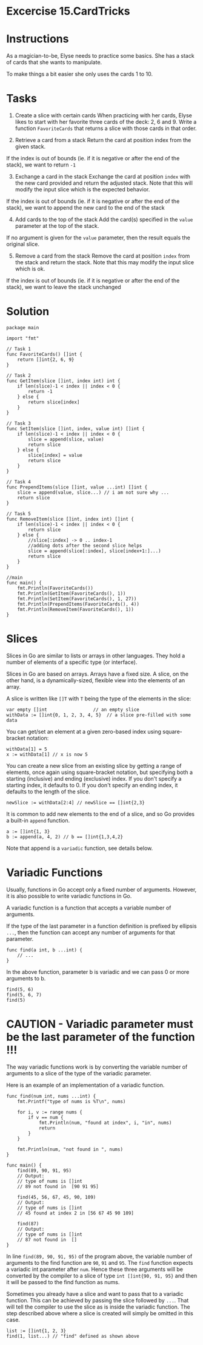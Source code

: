 
# Excercise 15.CardTricks

# Instructions
As a magician-to-be, Elyse needs to practice some basics. She has a stack of cards that she wants to manipulate.

To make things a bit easier she only uses the cards 1 to 10.

# Tasks
1. Create a slice with certain cards
When practicing with her cards, Elyse likes to start with her favorite three cards of the deck: 2, 6 and 9. Write a function `FavoriteCards` that returns a slice with those cards in that order.

2. Retrieve a card from a stack
Return the card at position index from the given stack.

If the index is out of bounds (ie. if it is negative or after the end of the stack), we want to return `-1`

3. Exchange a card in the stack
Exchange the card at position `index` with the new card provided and return the adjusted stack. Note that this will modify the input slice which is the expected behavior.

If the index is out of bounds (ie. if it is negative or after the end of the stack), we want to append the new card to the end of the stack

4. Add cards to the top of the stack
Add the card(s) specified in the `value` parameter at the top of the stack.

If no argument is given for the `value` parameter, then the result equals the original slice.

5. Remove a card from the stack
Remove the card at position `index` from the stack and return the stack. Note that this may modify the input slice which is ok.

If the index is out of bounds (ie. if it is negative or after the end of the stack), we want to leave the stack unchanged

# Solution
``` 
package main

import "fmt"

// Task 1
func FavoriteCards() []int {
	return []int{2, 6, 9}
}

// Task 2
func GetItem(slice []int, index int) int {
	if len(slice)-1 < index || index < 0 {
		return -1
	} else {
		return slice[index]
	}
}

// Task 3
func SetItem(slice []int, index, value int) []int {
	if len(slice)-1 < index || index < 0 {
		slice = append(slice, value)
		return slice
	} else {
		slice[index] = value
		return slice
	}
}

// Task 4
func PrependItems(slice []int, value ...int) []int {
	slice = append(value, slice...) // i am not sure why ...
	return slice
}

// Task 5
func RemoveItem(slice []int, index int) []int {
	if len(slice)-1 < index || index < 0 {
		return slice
	} else {
		//slice[:index] -> 0 .. index-1
		//adding dots after the second slice helps
		slice = append(slice[:index], slice[index+1:]...)
		return slice
	}
}

//main
func main() {
	fmt.Println(FavoriteCards())
	fmt.Println(GetItem(FavoriteCards(), 1))
	fmt.Println(SetItem(FavoriteCards(), 1, 27))
	fmt.Println(PrependItems(FavoriteCards(), 4))
	fmt.Println(RemoveItem(FavoriteCards(), 1))
}

```

# Slices
Slices in Go are similar to lists or arrays in other languages. They hold a number of elements of a specific type (or interface).

Slices in Go are based on arrays. Arrays have a fixed size. A slice, on the other hand, is a dynamically-sized, flexible view into the elements of an array.

A slice is written like `[]T` with `T` being the type of the elements in the slice:
```
var empty []int                 // an empty slice
withData := []int{0, 1, 2, 3, 4, 5}  // a slice pre-filled with some data
```

You can get/set an element at a given zero-based index using square-bracket notation:
```
withData[1] = 5
x := withData[1] // x is now 5
```

You can create a new slice from an existing slice by getting a range of elements, once again using square-bracket notation, but specifying both a starting (inclusive) and ending (exclusive) index. If you don't specify a starting index, it defaults to 0. If you don't specify an ending index, it defaults to the length of the slice.
```
newSlice := withData[2:4] // newSlice == []int{2,3}
```

It is common to add new elements to the end of a slice, and so Go provides a built-in `append` function.
```
a := []int{1, 3}
b := append(a, 4, 2) // b == []int{1,3,4,2}
```
Note that append is a `variadic` function, see details below.

# Variadic Functions
Usually, functions in Go accept only a fixed number of arguments. However, it is also possible to write variadic functions in Go.

A variadic function is a function that accepts a variable number of arguments.

If the type of the last parameter in a function definition is prefixed by ellipsis `...`, then the function can accept any number of arguments for that parameter.
```
func find(a int, b ...int) {
    // ...
}
```
In the above function, parameter b is variadic and we can pass 0 or more arguments to b.
```
find(5, 6)
find(5, 6, 7)
find(5)
```
# CAUTION - Variadic parameter must be the last parameter of the function !!!

The way variadic functions work is by converting the variable number of arguments to a slice of the type of the variadic parameter.

Here is an example of an implementation of a variadic function.
```
func find(num int, nums ...int) {
    fmt.Printf("type of nums is %T\n", nums)

    for i, v := range nums {
        if v == num {
            fmt.Println(num, "found at index", i, "in", nums)
            return
        }
    }

    fmt.Println(num, "not found in ", nums)
}

func main() {
    find(89, 90, 91, 95)
    // Output:
    // type of nums is []int
    // 89 not found in  [90 91 95]

    find(45, 56, 67, 45, 90, 109)
    // Output:
    // type of nums is []int
    // 45 found at index 2 in [56 67 45 90 109]

    find(87)
    // Output:
    // type of nums is []int
    // 87 not found in  []
}
```

In line `find(89, 90, 91, 95)` of the program above, the variable number of arguments to the find function are `90`, `91` and `95`. The `find` function expects a variadic int parameter after `num`. Hence these three arguments will be converted by the compiler to a slice of type `int []int{90, 91, 95}` and then it will be passed to the find function as nums.

Sometimes you already have a slice and want to pass that to a variadic function. This can be achieved by passing the slice followed by `...`. That will tell the compiler to use the slice as is inside the variadic function. The step described above where a slice is created will simply be omitted in this case.
```
list := []int{1, 2, 3}
find(1, list...) // "find" defined as shown above
```
